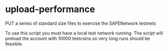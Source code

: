 # upload-performance
 PUT a series of standard size files to exercise the SAFENetwork testnets
 
 To use this script you must have a local test network running. The script will preload the account with 10000 testcoins so very long runs should be feasible.
